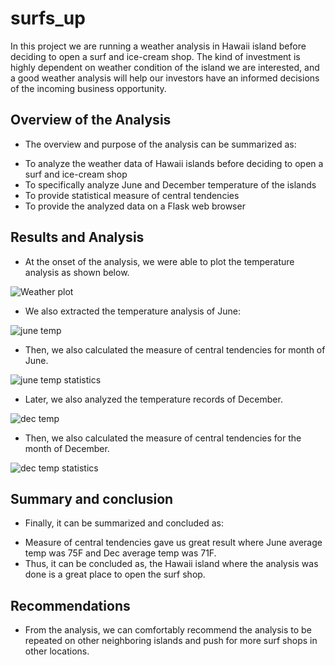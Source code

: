 # surfs_up
In this project we are running a weather analysis in Hawaii island before deciding to open a surf and ice-cream shop. The kind of investment is highly dependent on weather condition of the island we are interested, and a good weather analysis will help our investors have an informed decisions of the incoming business opportunity.   
## Overview of the Analysis

   * The overview and purpose of the analysis can be summarized as:
   - To analyze the weather data of Hawaii islands before deciding to open a surf and ice-cream shop
   - To specifically analyze June and December temperature of the islands
   - To provide statistical measure of central tendencies
   - To provide the analyzed data on a Flask web browser
## Results and Analysis

   * At the onset of the analysis, we were able to plot the temperature analysis as shown below.

![Weather plot](https://user-images.githubusercontent.com/89214854/142699193-274ca693-7e6b-4f51-bc67-9686ae6d4ebf.png)

   * We also extracted the temperature analysis of June:

![june temp](https://user-images.githubusercontent.com/89214854/142699320-66c5b85f-703b-4ace-b888-8ce6188b1a3e.png)

   * Then, we also calculated the measure of central tendencies for month of June.

![june temp statistics](https://user-images.githubusercontent.com/89214854/142699416-1a344b06-e088-4be5-b894-be3ffa59f312.png)

   * Later, we also analyzed the temperature records of December.
   
![dec temp](https://user-images.githubusercontent.com/89214854/142699448-56a8c552-682a-4269-b793-8b3e2913b2db.png)

   * Then, we also calculated the measure of central tendencies for the month of December.
   
![dec temp statistics](https://user-images.githubusercontent.com/89214854/142699486-5cf6e567-3f04-4f6f-82f5-7956fa3e9b6e.png)


## Summary and conclusion

   * Finally, it can be summarized and concluded as:
   - Measure of central tendencies gave us great result where June average temp was 75F and Dec average temp was 71F.
   - Thus, it can be concluded as, the Hawaii island where the analysis was done is a great place to open the surf shop.

## Recommendations
   * From the analysis, we can comfortably recommend the analysis to be repeated on other neighboring islands and push for more surf shops in other locations.
